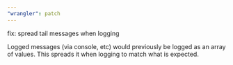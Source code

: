 ```yaml
---
"wrangler": patch
---
```


fix: spread tail messages when logging

Logged messages (via console, etc) would previously be logged as an array of values. This spreads it when logging to match what is expected.
